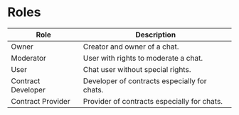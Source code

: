 # Roles

| Role | Description |
| ---- | ----------- |
| Owner | Creator and owner of a chat. |
| Moderator | User with rights to moderate a chat. |
| User | Chat user without special rights. |
| Contract Developer | Developer of contracts especially for chats. |
| Contract Provider | Provider of contracts especially for chats. |
